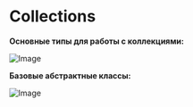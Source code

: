 # Collections

**Основные типы для работы с коллекциями:**

![Image](https://www.intuit.ru/EDI/03_01_18_12/1514931930-14492/tutorial/57/objects/14/files/14-1.gif)



**Базовые абстрактные классы:**

![Image](https://www.intuit.ru/EDI/03_01_18_12/1514931930-14492/tutorial/57/objects/14/files/14-2.gif)